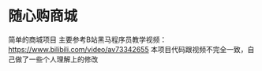 # 随心购商城
简单的商城项目
主要参考B站黑马程序员教学视频：https://www.bilibili.com/video/av73342655
本项目代码跟视频不完全一致，自己做了一些个人理解上的修改
